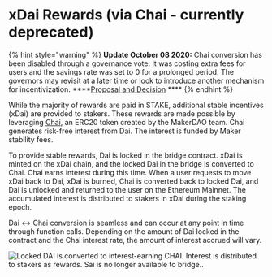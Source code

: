 # xDai Rewards \(via Chai - currently deprecated\)

{% hint style="warning" %}
**Update October 08 2020:** Chai conversion has been disabled through a governance vote. It was costing extra fees for users and the savings rate was set to 0 for a prolonged period. The governors may revisit at a later time or look to introduce another mechanism for incentivization.  ****[Proposal and Decision](https://forum.poa.network/t/disable-chai-token-support-to-safe-gas-for-deposit-and-withdrawal-operations/3936) ****
{% endhint %}

While the majority of rewards are paid in STAKE, additional stable incentives \(xDai\) are provided to stakers. These rewards are made possible by leveraging [Chai](http://chai.money), an ERC20 token created by the MakerDAO team. Chai generates risk-free interest from Dai. The interest is funded by Maker stability fees.

To provide stable rewards, Dai is locked in the bridge contract. xDai is minted on the xDai chain, and the locked Dai in the bridge is converted to Chai. Chai earns interest during this time. When a user requests to move xDai back to Dai, xDai is burned, Chai is converted back to locked Dai, and Dai is unlocked and returned to the user on the Ethereum Mainnet. The accumulated interest is distributed to stakers in xDai during the staking epoch.

Dai &lt;-&gt; Chai conversion is seamless and can occur at any point in time through function calls. Depending on the amount of Dai locked in the contract and the Chai interest rate, the amount of interest accrued will vary.

![Locked DAI is converted to interest-earning CHAI. Interest is distributed to stakers as rewards. Sai is no longer available to bridge..](https://gblobscdn.gitbook.com/assets%2F-Lpgb1NM7QPMRDExHay_%2F-M-Br-sb_fDiddcvfx8f%2F-M-ByVw_4RK6DryprPeZ%2FStakers%20%282%29.png?alt=media&token=c069f923-6c2c-49f2-b577-6cd3afef88e6)

